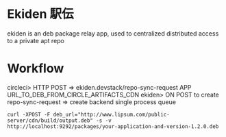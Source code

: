 # Ekiden 駅伝

ekiden is an deb package relay app, used to centralized distributed access to a private apt repo

# Workflow

circleci> HTTP POST => ekiden.devstack/repo-sync-request APP URL_TO_DEB_FROM_CIRCLE_ARTIFACTS_CDN
ekiden> ON POST to create repo-sync-request => create backend single process queue

    curl -XPOST -F deb_url="http://www.lipsum.com/public-server/cdn/build/output.deb" -s -v http://localhost:9292/packages/your-application-and-version-1.2.0.deb
